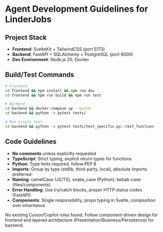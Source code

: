 # Agent Development Guidelines for LinderJobs

## Project Stack
- **Frontend**: SvelteKit + TailwindCSS (port 5173)
- **Backend**: FastAPI + SQLAlchemy + PostgreSQL (port 8000)
- **Dev Environment**: Node.js 20, Docker

## Build/Test Commands
```bash
# Frontend
cd frontend && npm install && npm run dev
cd frontend && npm run build && npm run test

# Backend  
cd backend && docker-compose up --build
cd backend && python -m pytest tests/

# Run single test
cd backend && python -m pytest tests/test_specific.py::test_function
```

## Code Guidelines
- **No comments** unless explicitly requested
- **TypeScript**: Strict typing, explicit return types for functions
- **Python**: Type hints required, follow PEP 8
- **Imports**: Group by type (stdlib, third-party, local), absolute imports preferred
- **Naming**: camelCase (JS/TS), snake_case (Python), kebab-case (files/components)
- **Error Handling**: Use try/catch blocks, proper HTTP status codes (FastAPI)
- **Components**: Single responsibility, props typing in Svelte, composition over inheritance

No existing Cursor/Copilot rules found. Follow component-driven design for frontend and layered architecture (Presentation/Business/Persistence) for backend.